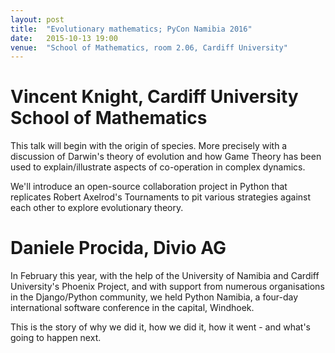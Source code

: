 ```yaml
---
layout: post
title:  "Evolutionary mathematics; PyCon Namibia 2016"
date:   2015-10-13 19:00
venue:  "School of Mathematics, room 2.06, Cardiff University"
---
```


# Vincent Knight, Cardiff University School of Mathematics

This talk will begin with the origin of species. More precisely with a discussion of Darwin's theory of evolution and how Game Theory has been used to explain/illustrate aspects of co-operation in complex dynamics.

We'll introduce an open-source collaboration project in Python that replicates Robert Axelrod's Tournaments to pit various strategies against each other to explore evolutionary theory.

# Daniele Procida, Divio AG

In February this year, with the help of the University of Namibia and Cardiff University's Phoenix Project, and with support from numerous organisations in the Django/Python community, we held Python Namibia, a four-day international software conference in the capital, Windhoek.

This is the story of why we did it, how we did it, how it went - and what's going to happen next.

